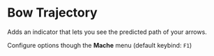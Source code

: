 # Bow Trajectory

Adds an indicator that lets you see the predicted path of your arrows.

Configure options though the **Mache** menu (default keybind: `F1`)